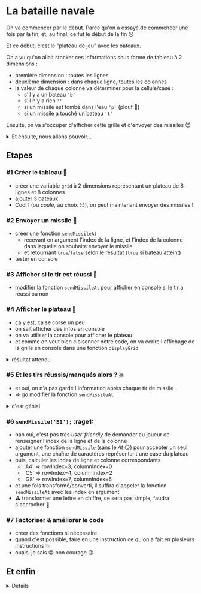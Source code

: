 # La bataille navale

On va commencer par le début. Parce qu'on a essayé de commencer une fois par la fin, et, au final, ce fut le début de la fin :disappointed:

Et ce début, c'est le "plateau de jeu" avec les bateaux.  

On a vu qu'on allait stocker ces informations sous forme de tableau à 2 dimensions :

- première dimension : toutes les lignes
- deuxième dimension : dans chaque ligne, toutes les colonnes
- la valeur de chaque colonne va déterminer pour la cellule/case :
  - s'il y a un bateau `'b'`
  - s'il n'y a rien `''`
  - si un missile est tombé dans l'eau `'p'` (plouf :grimacing:)
  - si un missile a touché un bateau `'t'`

Ensuite, on va s'occuper d'afficher cette grille et d'envoyer des missiles :smiling_imp:

<details><summary>Et ensuite, nous allons pouvoir...</summary>

![conquérir le monde !](https://media.giphy.com/media/13tCsW5QkpRMXe/giphy.gif)

</details>

## Etapes

### #1 Créer le tableau :page_facing_up:

- créer une variable `grid` à 2 dimensions représentant un plateau de 8 lignes et 8 colonnes
- ajouter 3 bateaux
- Cool ! (ou _coule_, au choix :smirk:), on peut maintenant envoyer des missiles !

### #2 Envoyer un missile :rocket:

- créer une fonction `sendMissileAt`
  - recevant en argument l'index de la ligne, et l'index de la colonne dans laquelle on souhaite envoyer le missile
  - et retournant `true`/`false` selon le résultat (`true` si bateau atteint)
- tester en console

### #3 Afficher si le tir est réussi :eyes:

- modifier la fonction `sendMissileAt` pour afficher en console si le tir a réussi ou non

### #4 Afficher le plateau :speedboat:

- ça y est, ça se corse un peu
- on sait afficher des infos en console
- on va utiliser la console pour afficher le plateau
- et comme on veut bien cloisonner notre code, on va écrire l'affichage de la grille en console dans une fonction `displayGrid`

<details><summary>résultat attendu</summary>

![](https://user-images.githubusercontent.com/35060565/91989122-69f37f00-ed30-11ea-9ae4-29c60600fcc3.png)

</details>

### #5 Et les tirs réussis/manqués alors ? :boom:

- et oui, on n'a pas gardé l'information après chaque tir de missile
- => go modifier la fonction `sendMissileAt`

<details><summary>c'est génial</summary>

![](https://media.giphy.com/media/hfYnqeqVeO4pO/giphy.gif)

</details>

### #6 `sendMissile('B1');` :rage1:

- bah oui, c'est pas très _user-friendly_ de demander au joueur de renseigner l'index de la ligne et de la colonne
- ajouter une fonction `sendMissile` (sans le _At_ :smirk:) pour accepter un seul argument, une chaîne de caractères représentant une case du plateau
- puis, calculer les index de ligne et colonne correspondants
  - 'A4' => rowIndex=3, columnIndex=0
  - 'C5' => rowIndex=4, columnIndex=2
  - 'G8' => rowIndex=7, columnIndex=6
- et une fois transformé/converti, il suffira d'appeler la fonction `sendMissileAt` avec les index en argument
- :warning: transformer une lettre en chiffre, ce sera pas simple, faudra s'accrocher :muscle:

### #7 Factoriser & améliorer le code

- créer des fonctions si nécessaire
- quand c'est possible, faire en une instruction ce qu'on a fait en plusieurs instructions :boom:
- ouais, je sais :grin: bon courage :wink:

## Et enfin

<details>

![](https://media.giphy.com/media/l4JySAWfMaY7w88sU/giphy.gif)

![](https://media.giphy.com/media/YGJBp5EgyVP9K/giphy.gif)

</details>
